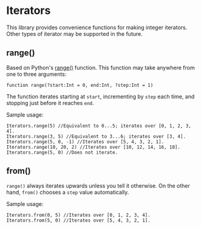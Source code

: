 Iterators
=========

This library provides convenience functions for making integer iterators. Other types of iterator may be supported in the future.

range()
-------

Based on Python's [range()](https://docs.python.org/2/library/functions.html#range) function. This function may take anywhere from one to three arguments:

    function range(?start:Int = 0, end:Int, ?step:Int = 1)

The function iterates starting at `start`, incrementing by `step` each time, and stopping just before it reaches `end`.

Sample usage:

    Iterators.range(5) //Equivalent to 0...5; iterates over [0, 1, 2, 3, 4].
    Iterators.range(3, 5) //Equivalent to 3...6; iterates over [3, 4].
    Iterators.range(5, 0, -1) //Iterates over [5, 4, 3, 2, 1].
    Iterators.range(10, 20, 2) //Iterates over [10, 12, 14, 16, 18].
    Iterators.range(5, 0) //Does not iterate.

from()
------

`range()` always iterates upwards unless you tell it otherwise. On the other hand, `from()` chooses a `step` value automatically.

Sample usage:

    Iterators.from(0, 5) //Iterates over [0, 1, 2, 3, 4].
    Iterators.from(5, 0) //Iterates over [5, 4, 3, 2, 1].
